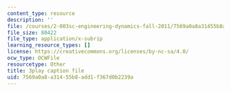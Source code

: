 ```yaml
---
content_type: resource
description: ''
file: /courses/2-003sc-engineering-dynamics-fall-2011/7569a0a8a31455b8add1f367d0b2239a_f1pxiNDTyHc.vtt
file_size: 80422
file_type: application/x-subrip
learning_resource_types: []
license: https://creativecommons.org/licenses/by-nc-sa/4.0/
ocw_type: OCWFile
resourcetype: Other
title: 3play caption file
uid: 7569a0a8-a314-55b8-add1-f367d0b2239a
---
```

